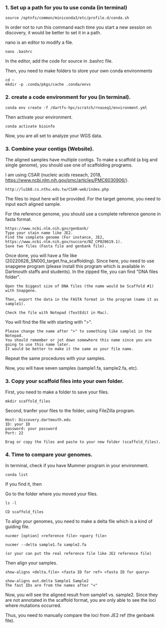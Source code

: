 ### 1. Set up a path for you to use conda (in terminal)
```
source /optnfs/common/miniconda3/etc/profile.d/conda.sh
```

In order not to run this command each time you start a new session on discovery, it would be better to set it in a path.

nano is an editor to modify a file.
```
nano .bashrc
```
In the editor, add the code for source in .bashrc file.

Then, you need to make folders to store your own conda environments

```
cd ~
mkdir -p .conda/pkgs/cache .conda/envs
```

### 2. create a code environment for you (in terminal).
```
conda env create -f /dartfs-hpc/scratch/rnaseq1/environment.yml
```
Then activate your environment.
```
conda activate bioinfo
```

Now, you are all set to analyze your WGS data.

### 3. Combine your contigs (Website).
The aligned samples have multiple contigs. To make a scaffold (a big and single genome), you should use one of scaffolding programs.

I am using CSAR (nucleic acids reseach, 2018, https://www.ncbi.nlm.nih.gov/pmc/articles/PMC6030906/).

```
http://lu168.cs.nthu.edu.tw/CSAR-web/index.php
```
The files to input here will be provided.
For the target genome, you need to input each aligned sample.

For the reference genome, you should use a complete reference genone in fasta format.
```
https://www.ncbi.nlm.nih.gov/genbank/
Type your stain name like JE2.
Find the complete genome (For instance, JE2, https://www.ncbi.nlm.nih.gov/nuccore/NZ_CP020619.1).
Save two files (Fasta file and genbank file).

```

Once done, you will have a file like (20220628_SN000_target.fna_scaffolding).
Since here, you need to use snapgene program (please install this program which is available in Dartmouth staffs and students).
In the zipped file, you can find "DNA files folder".

```
Open the biggest size of DNA files (the name would be Scaffold #1) with Snapgene.
```

```
Then, export the data in the FASTA format in the program (name it as sample1).
```

```
Check the file with Notepad (TextEdit in Mac).
```

You will find the file with starting with ">".
```
Please change the name after ">" to something like sample1 in the Notepad.
You should remember or jot down somewhere this name since you are going to use this name later.
It would be better to make it the same as your file name.
```

Repeat the same procedures with your samples.


Now, you will have seven samples (sample1.fa, sample2.fa, etc).


### 3. Copy your scaffold files into your own folder.
First, you need to make a folder to save your files.
```
mkdir scaffold_files
```

Second, tranfer your files to the folder, using FileZilla program.
```
Host: Discovery.dartmouth.edu
ID: your ID
password: your password
Port: 22

Drag or copy the files and paste to your new folder (scaffold_files).

```

### 4. Time to compare your genomes.

In terminal, check if you have Mummer program in your environment.

```
conda list
```

If you find it, then

Go to the folder where you moved your files.

```
ls -l

CD scaffold_files
```

To align your genomes, you need to make a delta file which is a kind of guiding file.

```
nucmer [option] <reference file> <query file>

nucmer --delta sample1.fa sample2.fa

(or your can put the real reference file like JE2 reference file) 
```

Then align your samples.

```
show-aligns <delta.file> <fasta ID for ref> <fasta ID for query>

show-aligns out.delta Sample1 Sample2
The fast IDs are from the names after "<"
```

Now, you will see the aligned result from sample1 vs. sample2.
Since they are not annotated in the scaffold format, you are only able to see the loci where mutations occurred.

Thus, you need to manually compare the loci from JE2 ref (the genbank file).







